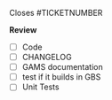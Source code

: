 Closes #TICKETNUMBER

**Review**
- [ ] Code
- [ ] CHANGELOG
- [ ] GAMS documentation
- [ ] test if it builds in GBS
- [ ] Unit Tests
